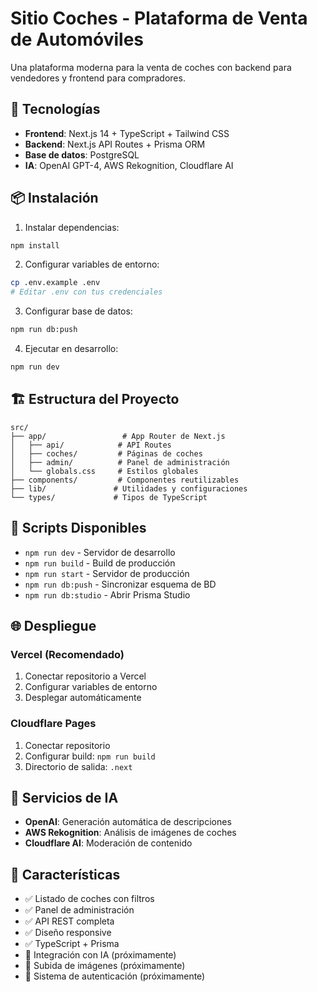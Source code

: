 # Sitio Coches - Plataforma de Venta de Automóviles

Una plataforma moderna para la venta de coches con backend para vendedores y frontend para compradores.

## 🚀 Tecnologías

- **Frontend**: Next.js 14 + TypeScript + Tailwind CSS
- **Backend**: Next.js API Routes + Prisma ORM
- **Base de datos**: PostgreSQL
- **IA**: OpenAI GPT-4, AWS Rekognition, Cloudflare AI

## 📦 Instalación

1. Instalar dependencias:
```bash
npm install
```

2. Configurar variables de entorno:
```bash
cp .env.example .env
# Editar .env con tus credenciales
```

3. Configurar base de datos:
```bash
npm run db:push
```

4. Ejecutar en desarrollo:
```bash
npm run dev
```

## 🏗️ Estructura del Proyecto

```
src/
├── app/                 # App Router de Next.js
│   ├── api/            # API Routes
│   ├── coches/         # Páginas de coches
│   ├── admin/          # Panel de administración
│   └── globals.css     # Estilos globales
├── components/         # Componentes reutilizables
├── lib/               # Utilidades y configuraciones
└── types/             # Tipos de TypeScript
```

## 🔧 Scripts Disponibles

- `npm run dev` - Servidor de desarrollo
- `npm run build` - Build de producción
- `npm run start` - Servidor de producción
- `npm run db:push` - Sincronizar esquema de BD
- `npm run db:studio` - Abrir Prisma Studio

## 🌐 Despliegue

### Vercel (Recomendado)
1. Conectar repositorio a Vercel
2. Configurar variables de entorno
3. Desplegar automáticamente

### Cloudflare Pages
1. Conectar repositorio
2. Configurar build: `npm run build`
3. Directorio de salida: `.next`

## 🤖 Servicios de IA

- **OpenAI**: Generación automática de descripciones
- **AWS Rekognition**: Análisis de imágenes de coches
- **Cloudflare AI**: Moderación de contenido

## 📱 Características

- ✅ Listado de coches con filtros
- ✅ Panel de administración
- ✅ API REST completa
- ✅ Diseño responsive
- ✅ TypeScript + Prisma
- 🔄 Integración con IA (próximamente)
- 🔄 Subida de imágenes (próximamente)
- 🔄 Sistema de autenticación (próximamente)